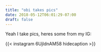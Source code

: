 ```yaml
---
title: "obi takes pics"
date: 2018-05-12T06:01:29-07:00
draft: false
---
```


Yeah I take pics, heres some from my IG:


{{< instagram 6UjldnAM58 hidecaption >}}